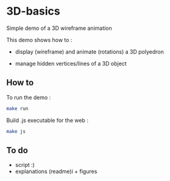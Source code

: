 # 3D-basics

Simple demo of a 3D wireframe animation

This demo shows how to :

* display (wireframe) and animate (rotations) a 3D polyedron

* manage hidden vertices/lines of a 3D object

## How to

To run the demo :

```bash
make run
```

Build .js executable for the web :

```bash
make js
```

## To do

* script :)
* explanations (readme)i + figures
